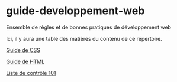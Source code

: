 # guide-developpement-web
Ensemble de règles et de bonnes pratiques de développement web 

Ici, il y aura une table des matières du contenu de ce répertoire.

[Guide de CSS](pour-guide-developpement/guide-css.md)

[Guide de HTML](pour-guide-developpement/guide-html.md)

[Liste de contrôle 101](pour-guide-developpement/liste-de-controle-101.md)
